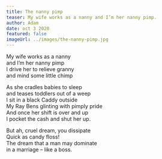 ```yaml
---
title: The nanny pimp
teaser: My wife works as a nanny and I’m her nanny pimp.
author: Adam
date: oct 3 2020
featured: false
imageUrl: ../images/the-nanny-pimp.jpg
---
```


My wife works as a nanny  
and I’m her nanny pimp  
I drive her to relieve granny  
and mind some little chimp

As she cradles babies to sleep  
and teases toddlers out of a weep  
I sit in a black Caddy outside  
My Ray Bens glinting with pimply pride  
And once her shift is over and up  
I pocket the cash and shut her up.

But ah, cruel dream, you dissipate  
Quick as candy floss!  
The dream that a man may dominate  
in a marriage – like a boss.
